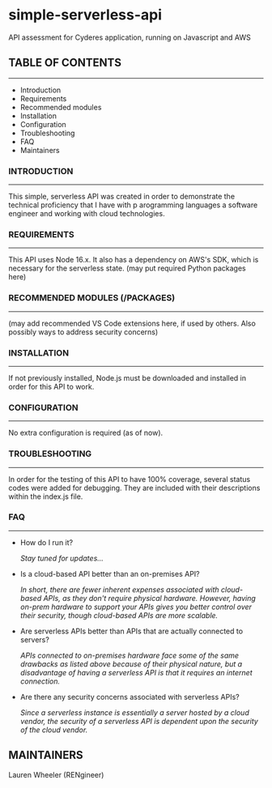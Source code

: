 # simple-serverless-api
API assessment for Cyderes application, running on Javascript and AWS

## TABLE OF CONTENTS
-----------------

 * Introduction
 * Requirements
 * Recommended modules
 * Installation
 * Configuration
 * Troubleshooting
 * FAQ
 * Maintainers

### INTRODUCTION
------------
This simple, serverless API was created in order to demonstrate the technical proficiency that I have with p arogramming languages a software engineer and working with cloud technologies.

### REQUIREMENTS
------------
This API uses Node 16.x. It also has a dependency on AWS's SDK, which is necessary for the serverless state.
(may put required Python packages here)

### RECOMMENDED MODULES (/PACKAGES)
-------------------
(may add recommended VS Code extensions here, if used by others. Also possibly ways to address security concerns)

### INSTALLATION
------------
If not previously installed, Node.js must be downloaded and installed in order for this API to work. 

### CONFIGURATION
-------------
No extra configuration is required (as of now).

### TROUBLESHOOTING
---------------
In order for the testing of this API to have 100% coverage, several status codes were added for debugging. They are included with their descriptions within the index.js file.

### FAQ
---
* How do I run it?
  
  *Stay tuned for updates...*

* Is a cloud-based API better than an on-premises API?
  
  *In short, there are fewer inherent expenses associated with cloud-based APIs, as they don't require physical hardware. However, having on-prem hardware to support your APIs gives you better control over their security, though cloud-based APIs are more scalable.*

* Are serverless APIs better than APIs that are actually connected to servers?
  
  *APIs connected to on-premises hardware face some of the same drawbacks as listed above because of their physical nature, but a disadvantage of having a serverless API is that it requires an internet connection.*

* Are there any security concerns associated with serverless APIs?
  
  *Since a serverless instance is essentially a server hosted by a cloud vendor, the security of a serverless API is dependent upon the security of the cloud vendor.*

MAINTAINERS
-----------
Lauren Wheeler (RENgineer)
